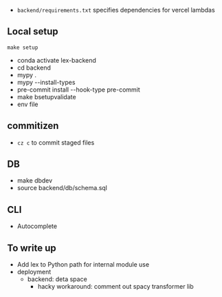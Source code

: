 - `backend/requirements.txt` specifies dependencies for vercel lambdas

## Local setup

```
make setup
```

- conda activate lex-backend
- cd backend
- mypy .
- mypy --install-types
- pre-commit install --hook-type pre-commit
- make bsetupvalidate
- env file

## commitizen
- `cz c` to commit staged files

## DB
- make dbdev
- source backend/db/schema.sql

## CLI
- Autocomplete

## To write up
- Add lex to Python path for internal module use
- deployment
  - backend: deta space
    - hacky workaround: comment out spacy transformer lib
